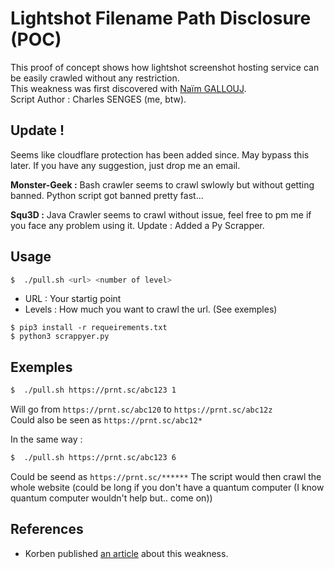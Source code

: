 # Lightshot Filename Path Disclosure (POC)

This proof of concept shows how lightshot screenshot hosting service can be easily crawled without any restriction.  
This weakness was first discovered with [Naïm GALLOUJ](https://www.naimo.me/).  
Script Author : Charles SENGES (me, btw).

## Update !

Seems like cloudflare protection has been added since.
May bypass this later.
If you have any suggestion, just drop me an email.

**Monster-Geek :** Bash crawler seems to crawl swlowly but without getting banned. Python script got banned pretty fast... 

**Squ3D :** Java Crawler seems to crawl without issue, feel free to pm me if you face any problem using it.
            Update : Added a Py Scrapper.

## Usage

```bash
$  ./pull.sh <url> <number of level>
```

* URL : Your startig point
* Levels : How much you want to crawl the url. (See exemples)

```New Python Script
$ pip3 install -r requeirements.txt
$ python3 scrappyer.py
```

## Exemples

```bash
$  ./pull.sh https://prnt.sc/abc123 1
```  
  
Will go from `https://prnt.sc/abc120` to `https://prnt.sc/abc12z`  
Could also be seen as `https://prnt.sc/abc12*`  
  
In the same way :  
  
```bash
$  ./pull.sh https://prnt.sc/abc123 6
```

Could be seend as `https://prnt.sc/******`
The script would then crawl the whole website (could be long if you don't have a quantum computer (I know quantum computer wouldn't help but.. come on))  

## References

* Korben published [an article](https://korben.info/attention-a-ne-pas-uploader-de-trucs-sensibles-sur-prnt-sc-lightshot.html) about this weakness.

